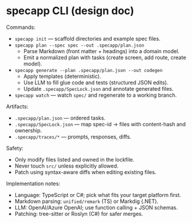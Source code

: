 # specapp CLI (design doc)

Commands:
- `specapp init` — scaffold directories and example spec files.
- `specapp plan --spec spec --out .specapp/plan.json`
  - Parse Markdown (front matter + headings) into a domain model.
  - Emit a normalized plan with tasks (create screen, add route, create model).
- `specapp generate --plan .specapp/plan.json --out codegen`
  - Apply templates (deterministic).
  - Use LLM to fill glue code and tests (structured JSON edits).
  - Update `.specapp/SpecLock.json` and annotate generated files.
- `specapp watch` — watch `spec/` and regenerate to a working branch.

Artifacts:
- `.specapp/plan.json` — ordered tasks.
- `.specapp/SpecLock.json` — map spec-id → files with content-hash and ownership.
- `.specapp/traces/*` — prompts, responses, diffs.

Safety:
- Only modify files listed and owned in the lockfile.
- Never touch `src/` unless explicitly allowed.
- Patch using syntax-aware diffs when editing existing files.

Implementation notes:
- Language: TypeScript or C#; pick what fits your target platform first.
- Markdown parsing: `unified/remark` (TS) or Markdig (.NET).
- LLM: OpenAI/Azure OpenAI; use function calling + JSON schemas.
- Patching: tree-sitter or Roslyn (C#) for safer merges.
